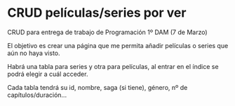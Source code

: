 # CRUD películas/series por ver
CRUD para entrega de trabajo de Programación 1º DAM (7 de Marzo)

El objetivo es crear una página que me permita añadir películas o series que aún no haya visto.

Habrá una tabla para series y otra para películas, al entrar en el índice se podrá elegir a cuál acceder.

Cada tabla tendrá su id, nombre, saga (si tiene), género, nº de capítulos/duración...

